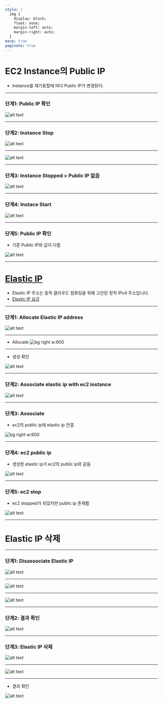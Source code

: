 ```yaml
---
style: |
  img {
    display: block;
    float: none;
    margin-left: auto;
    margin-right: auto;
  }
marp: true
paginate: true
---
```

# EC2 Instance의 Public IP
- Instance를 재기동할때 마다 Public IP가 변경된다.

---
### 단계1: Public IP 확인 
![alt text](./img/image-3.png)

---
### 단계2: Instance Stop
![alt text](./img/image-4.png)

---
![alt text](./img/image-5.png)

---
### 단계3: Instance Stopped > Public IP 없음  
![alt text](./img/image-6.png)

---
### 단계4: Instace Start
![alt text](./img/image-7.png)

---
### 단계5: Public IP 확인 
- 기존 Public IP와 값이 다름 

![alt text](./img/image-8.png)

---
# [Elastic IP](https://docs.aws.amazon.com/ko_kr/AWSEC2/latest/UserGuide/elastic-ip-addresses-eip.html)
- Elastic IP 주소는 동적 클라우드 컴퓨팅을 위해 고안된 정적 IPv4 주소입니다. 
- [Elastic IP 요금](https://docs.aws.amazon.com/ko_kr/AWSEC2/latest/UserGuide/elastic-ip-addresses-eip.html#eip-pricing)

---
### 단계1: Allocate Elastic IP address
![alt text](./img/image.png)

---
- Allocate
![bg right w:600](./img/image-1.png)

---
- 생성 확인 

![alt text](./img/image-2.png)

---
### 단계2: Associate elastic ip with ec2 instance
![alt text](./img/image-9.png)

---
### 단계3: Associate
- ec2의 public ip에 elastic ip 연결

![bg right w:600](./img/image-10.png)

---
### 단계4: ec2 public ip
- 생성한 elastic ip가 ec2의 public ip와 같음 

![alt text](./img/image-11.png)

---
### 단계5: ec2 stop
- ec2 stopped가 되었지만 public ip 존재함 

![alt text](./img/image-12.png)

---
# Elastic IP 삭제 

---
### 단계1: Disassociate Elastic IP
![alt text](./img/image-13.png)

---
![alt text](./img/image-15.png)

---
![alt text](./img/image-16.png)

---
### 단계2: 결과 확인 
![alt text](./img/image-17.png)

---
### 단계3: Elastic IP 삭제 
![alt text](./img/image-14.png)

---
![alt text](./img/image-18.png)

---
- 결과 확인 

![alt text](./img/image-19.png)

